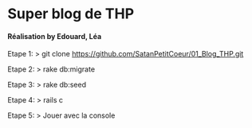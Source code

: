 <h1>Super blog de THP</h1>
<h4>Réalisation by Edouard, Léa</h4>

Etape 1:   > git clone https://github.com/SatanPetitCoeur/01_Blog_THP.git

Etape 2:   > rake db:migrate 
     
Etape 3:   > rake db:seed 
   
Etape 4:   > rails c

Etape 5:   > Jouer avec la console 

